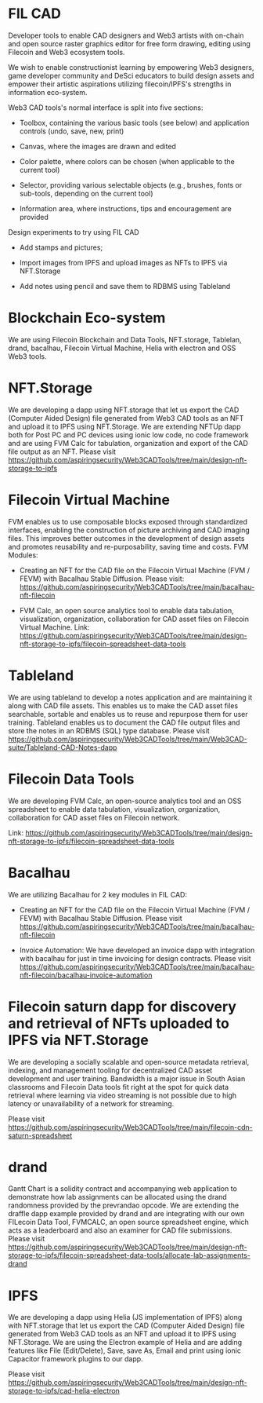 # FIL CAD

Developer tools to enable CAD designers and Web3 artists with on-chain and open source raster graphics editor for free form drawing, editing using Filecoin and Web3 ecosystem tools.

We wish to enable constructionist learning by empowering Web3 designers, game developer community and DeSci educators to build design assets and empower their artistic aspirations utilizing filecoin/IPFS's strengths in information eco-system.

Web3 CAD tools's normal interface is split into five sections:

- Toolbox, containing the various basic tools (see below) and application controls (undo, save, new, print)

- Canvas, where the images are drawn and edited

- Color palette, where colors can be chosen (when applicable to the current tool)

- Selector, providing various selectable objects (e.g., brushes, fonts or sub-tools, depending on the current tool)

- Information area, where instructions, tips and encouragement are provided


Design experiments to try using FIL CAD

- Add stamps and pictures;

- Import images from IPFS and upload images as NFTs to IPFS via NFT.Storage

-  Add notes using pencil and save them to RDBMS using Tableland


# Blockchain Eco-system

We are using Filecoin Blockchain and Data Tools, NFT.storage, Tablelan, drand, bacalhau, Filecoin Virtual Machine, Helia with electron and OSS Web3 tools.

# NFT.Storage

We are developing a dapp using NFT.storage that let us export the CAD (Computer Aided Design) file generated from Web3 CAD tools as an NFT and upload it to IPFS using NFT.Storage. We are extending NFTUp dapp both for Post PC and PC devices using ionic low code, no code framework and are using FVM Calc for tabulation, organization and export of the CAD file output as an NFT. Please visit https://github.com/aspiringsecurity/Web3CADTools/tree/main/design-nft-storage-to-ipfs


# Filecoin Virtual Machine

FVM enables us to use composable blocks exposed through standardized interfaces, enabling the construction of picture archiving and CAD imaging files. This improves better outcomes in the development of design assets and promotes reusability and re-purposability, saving time and costs. FVM Modules:

- Creating an NFT for the CAD file on the Filecoin Virtual Machine (FVM / FEVM) with Bacalhau Stable Diffusion. Please visit: https://github.com/aspiringsecurity/Web3CADTools/tree/main/bacalhau-nft-filecoin

- FVM Calc, an open source analytics tool to enable data tabulation, visualization, organization, collaboration for CAD asset files on Filecoin Virtual Machine. Link: https://github.com/aspiringsecurity/Web3CADTools/tree/main/design-nft-storage-to-ipfs/filecoin-spreadsheet-data-tools


# Tableland
We are using tableland to develop a notes application and are maintaining it along with CAD file assets. This enables us to make the CAD asset files searchable, sortable and enables us to reuse and repurpose them for user training. Tableland enables us to document the CAD file output files and store the notes in an RDBMS (SQL) type database. Please visit https://github.com/aspiringsecurity/Web3CADTools/tree/main/Web3CAD-suite/Tableland-CAD-Notes-dapp


# Filecoin Data Tools
We are developing FVM Calc, an open-source analytics tool and an OSS spreadsheet to enable data tabulation, visualization, organization, collaboration for CAD asset files on Filecoin network.

Link: https://github.com/aspiringsecurity/Web3CADTools/tree/main/design-nft-storage-to-ipfs/filecoin-spreadsheet-data-tools

# Bacalhau
We are utilizing Bacalhau for 2 key modules in FIL CAD:

- Creating an NFT for the CAD file on the Filecoin Virtual Machine (FVM / FEVM) with Bacalhau Stable Diffusion. Please visit https://github.com/aspiringsecurity/Web3CADTools/tree/main/bacalhau-nft-filecoin

- Invoice Automation: We have developed an invoice dapp with integration with bacalhau for just in time invoicing for design contracts. Please visit https://github.com/aspiringsecurity/Web3CADTools/tree/main/bacalhau-nft-filecoin/bacalhau-invoice-automation
  

# Filecoin saturn dapp for discovery and retrieval of NFTs uploaded to IPFS via NFT.Storage

We are developing a socially scalable and open-source metadata retrieval, indexing, and management tooling for decentralized CAD asset development and user training. Bandwidth is a major issue in South Asian classrooms and Filecoin Data tools fit right at the spot for quick data retrieval where learning via video streaming is not possible due to high latency or unavailability of a network for streaming.

Please visit https://github.com/aspiringsecurity/Web3CADTools/tree/main/filecoin-cdn-saturn-spreadsheet


# drand 

Gantt Chart is a solidity contract and accompanying web application to demonstrate how lab assignments can be allocated using the drand randomness provided by the prevrandao opcode. We are extending the draffle dapp example provided by drand and are integrating with our own FILecoin Data Tool, FVMCALC, an open source spreadsheet engine, which acts as a leaderboard and also an examiner for CAD file submissions. Please visit https://github.com/aspiringsecurity/Web3CADTools/tree/main/design-nft-storage-to-ipfs/filecoin-spreadsheet-data-tools/allocate-lab-assignments-drand


# IPFS

We are developing a dapp using Helia (JS implementation of IPFS) along with NFT.storage that let us export the CAD (Computer Aided Design) file generated from Web3 CAD tools as an NFT and upload it to IPFS using NFT.Storage. We are using the Electron example of Helia and are adding features like File (Edit/Delete), Save, save As, Email and print using ionic Capacitor framework plugins to our dapp.

Please visit https://github.com/aspiringsecurity/Web3CADTools/tree/main/design-nft-storage-to-ipfs/cad-helia-electron
  
